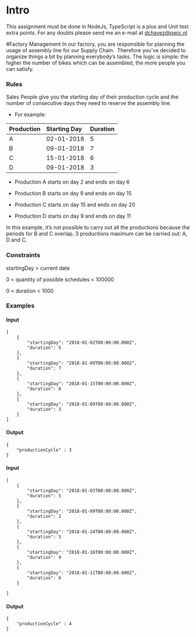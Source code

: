# Intro

This assignment must be done in NodeJs, TypeScript is a plus and Unit test extra points. For any doubts please send me an e-mail at dchavez@qwic.nl

#Factory Management
In our factory, you are responsible for planning the usage of assembly line for our Supply Chain. ​
Therefore you've decided to organize things a bit by planning everybody’s tasks. The logic is simple: 
the higher the number of bikes which can be assembled, the more people you can satisfy.

### Rules
Sales People give you the starting day of their production cycle and the number of consecutive days they need to reserve 
the assembly line.

- For example:

| Production  | Starting Day | Duration |
| :------------ |:---------------| :-----|
| A | 02-01-2018 | 5 |
| B | 09-01-2018 | 7 |
| C | 15-01-2018 | 6 |
| D | 09-01-2018 | 3 |

- Production A starts on day 2 and ends on day 6

- Production B starts on day 9 and ends on day 15

- Production C starts on day 15 and ends on day 20

- Production D starts on day 9 and ends on day 11

In this example, it’s not possible to carry out all the productions because the periods for B and C overlap. 
3 productions maximum can be carried out: A, D and C.

### Constraints

startingDay > current date

0 < quantity of possible schedules < 100000

0 < duration < 1000

### Examples

#### Input
```
[
    {
		"startingDay": "2018-01-02T00:00:00.000Z",
		"duration": 5
	},
	{
		"startingDay": "2018-01-09T00:00:00.000Z",
		"duration": 7
	},
	{
		"startingDay": "2018-01-15T00:00:00.000Z",
		"duration": 6
	},
	{
		"startingDay": "2018-01-09T00:00:00.000Z",
		"duration": 3
	}
]
```
#### Output
```
{
    "productionCycle" : 3
}
```
#### Input
```
[
    {
		"startingDay": "2018-01-03T00:00:00.000Z",
		"duration": 5
	},
	{
		"startingDay": "2018-01-09T00:00:00.000Z",
		"duration": 2
	},
	{
		"startingDay": "2018-01-24T00:00:00.000Z",
		"duration": 5
	},
	{
		"startingDay": "2018-01-16T00:00:00.000Z",
		"duration": 9
	},
	{
		"startingDay": "2018-01-11T00:00:00.000Z",
		"duration": 6
	}

]
```
#### Output
```
{
    "productionCycle" : 4
}
```